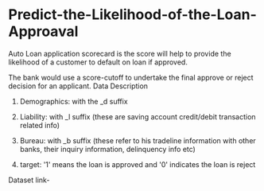 # Predict-the-Likelihood-of-the-Loan-Approaval

Auto Loan application scorecard is the score will help to provide the likelihood of a customer to default on loan if approved.

The bank would use a score-cutoff to undertake the final approve or reject decision for an applicant.
Data Description

1) Demographics: with the _d suffix 

2) Liability: with _l suffix (these are saving account credit/debit transaction related info)

3) Bureau: with _b suffix (these refer to his tradeline information with other banks, their inquiry information, delinquency info etc)

4) target: '1' means the loan is approved and '0' indicates the loan is reject

Dataset link- 
